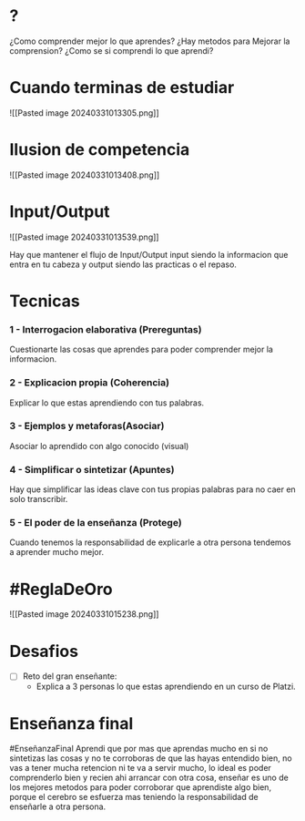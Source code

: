 
# ? 
¿Como comprender mejor lo que aprendes?
¿Hay metodos para Mejorar la comprension?
¿Como se si comprendi lo que aprendi?



# Cuando terminas de estudiar 

![[Pasted image 20240331013305.png]]


# Ilusion de competencia

![[Pasted image 20240331013408.png]]
 

# Input/Output
![[Pasted image 20240331013539.png]]

Hay que mantener el flujo de Input/Output
input siendo la informacion que entra en tu cabeza y output siendo las practicas o el repaso.


# Tecnicas
### 1 - Interrogacion elaborativa (**Prereguntas**)
Cuestionarte las cosas que aprendes para poder comprender mejor la informacion.
### 2 - Explicacion propia (**Coherencia**)
Explicar lo que estas aprendiendo con tus palabras.
### 3 - Ejemplos y metaforas(**Asociar**)
Asociar lo aprendido con algo conocido (visual)
### 4 - Simplificar o sintetizar (**Apuntes**)
Hay que simplificar las ideas clave con tus propias palabras para no caer en solo transcribir.
### 5 - El poder de la enseñanza (**Protege**)
Cuando tenemos la responsabilidad de explicarle a otra persona tendemos a aprender mucho mejor.

# #ReglaDeOro
![[Pasted image 20240331015238.png]]

# Desafios
- [ ] Reto del gran enseñante:
	- Explica a 3 personas lo que estas aprendiendo en un curso de Platzi.

# Enseñanza final
#EnseñanzaFinal 
Aprendi que por mas que aprendas mucho en si no sintetizas las cosas y no te corroboras de que las hayas entendido bien, no vas a tener mucha retencion ni te va a servir mucho, lo ideal es poder comprenderlo bien y recien ahi arrancar con otra cosa, enseñar es uno de los mejores metodos para poder corroborar que aprendiste algo bien, porque el cerebro se esfuerza mas teniendo la responsabilidad de enseñarle a otra persona.

